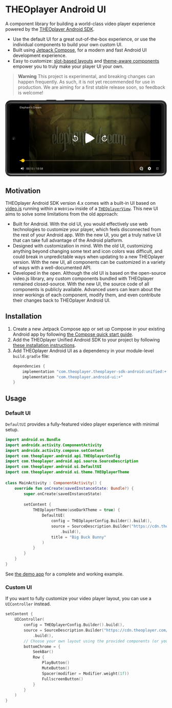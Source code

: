 # THEOplayer Android UI

A component library for building a world-class video player experience powered by the [THEOplayer Android SDK](https://www.theoplayer.com/product/theoplayer).

- Use the default UI for a great out-of-the-box experience, or use the individual components to build your own custom UI.
- Built using [Jetpack Compose](https://developer.android.com/jetpack/compose), for a modern and fast Android UI development experience.
- Easy to customize: [slot-based layouts](https://developer.android.com/jetpack/compose/layouts/basics#slot-based-layouts) and [theme-aware components](https://developer.android.com/jetpack/compose/designsystems/custom) empower you to truly make your player UI your own.

> **Warning**
> This project is experimental, and breaking changes can happen frequently. As such, it is not yet recommended for use in production. We are aiming for a first stable release soon, so feedback is welcome!

![Screenshot](./docs/assets/hero-screenshot.png)

## Motivation

THEOplayer Android SDK version 4.x comes with a built-in UI based on [video.js](https://github.com/videojs/video.js) running within a `WebView` inside of a [`THEOplayerView`](https://docs.theoplayer.com/api-reference/android/com/theoplayer/android/api/THEOplayerView.html). This new UI aims to solve some limitations from the old approach:

- Built for Android. With the old UI, you would effectively use web technologies to customize your player, which feels disconnected from the rest of your Android app. With the new UI, you get a truly native UI that can take full advantage of the Android platform.
- Designed with customization in mind. With the old UI, customizing anything beyond changing some text and icon colors was difficult, and could break in unpredictable ways when updating to a new THEOplayer version. With the new UI, all components can be customized in a variety of ways with a well-documented API.
- Developed in the open. Although the old UI is based on the open-source video.js library, any custom components bundled with THEOplayer remained closed-source. With the new UI, the source code of all components is publicly available. Advanced users can learn about the inner workings of each component, modify them, and even contribute their changes back to THEOplayer Android UI.

## Installation

1. Create a new Jetpack Compose app or set up Compose in your existing Android app by following [the Compose quick start guide](https://developer.android.com/jetpack/compose/setup).
1. Add the THEOplayer Unified Android SDK to your project by following [these installation instructions](https://github.com/THEOplayer/theoplayer-sdk-android#installation).
1. Add THEOplayer Android UI as a dependency in your module-level `build.gradle` file:
   ```groovy
   dependencies {
       implementation "com.theoplayer.theoplayer-sdk-android:unified:+"
       implementation "com.theoplayer.android-ui:+"
   }
   ```

## Usage

### Default UI

`DefaultUI` provides a fully-featured video player experience with minimal setup.

```kotlin
import android.os.Bundle
import androidx.activity.ComponentActivity
import androidx.activity.compose.setContent
import com.theoplayer.android.api.THEOplayerConfig
import com.theoplayer.android.api.source.SourceDescription
import com.theoplayer.android.ui.DefaultUI
import com.theoplayer.android.ui.theme.THEOplayerTheme

class MainActivity : ComponentActivity() {
    override fun onCreate(savedInstanceState: Bundle?) {
        super.onCreate(savedInstanceState)

        setContent {
            THEOplayerTheme(useDarkTheme = true) {
                DefaultUI(
                    config = THEOplayerConfig.Builder().build(),
                    source = SourceDescription.Builder("https://cdn.theoplayer.com/video/big_buck_bunny/big_buck_bunny.m3u8")
                        .build(),
                    title = "Big Buck Bunny"
                )
            }
        }
    }
}
```

See [the demo app](app/src/main/java/com/theoplayer/android/ui/demo/MainActivity.kt) for a complete and working example.

### Custom UI

If you want to fully customize your video player layout, you can use a `UIController` instead.

```kotlin
setContent {
    UIController(
        config = THEOplayerConfig.Builder().build(),
        source = SourceDescription.Builder("https://cdn.theoplayer.com/video/big_buck_bunny/big_buck_bunny.m3u8")
            .build(),
        // Choose your own layout using the provided components (or your own!)
        bottomChrome = {
            SeekBar()
            Row {
                PlayButton()
                MuteButton()
                Spacer(modifier = Modifier.weight(1f))
                FullscreenButton()
            }
        }
    )
}
```
